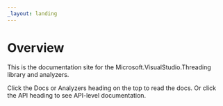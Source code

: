 ```yaml
---
_layout: landing
---
```


# Overview

This is the documentation site for the Microsoft.VisualStudio.Threading library and analyzers.

Click the Docs or Analyzers heading on the top to read the docs.
Or click the API heading to see API-level documentation.

